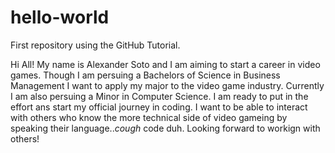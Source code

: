 # hello-world
First repository using the GitHub Tutorial.

Hi All!
My name is Alexander Soto and I am aiming to start a career in video games. Though I am persuing a Bachelors of Science in Business Management I want to apply my major to the video game industry. Currently I am also persuing a Minor in Computer Science. I am ready to put in the effort ans start my official journey in coding. I want to be able to interact with others who know the more technical side of video gameing by speaking their language..*cough* code duh. Looking forward to workign with others! 
